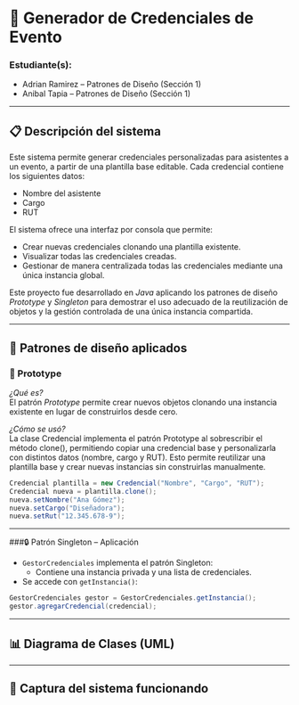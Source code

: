 # 🎫 Generador de Credenciales de Evento
### Estudiante(s):  
- Adrian Ramirez – Patrones de Diseño (Sección 1)
- Anibal Tapia – Patrones de Diseño (Sección 1)

---
## 📋 Descripción del sistema

Este sistema permite generar credenciales personalizadas para asistentes a un evento, a partir de una plantilla base editable. Cada credencial contiene los siguientes datos:

- Nombre del asistente
- Cargo
- RUT

El sistema ofrece una interfaz por consola que permite:

- Crear nuevas credenciales clonando una plantilla existente.
- Visualizar todas las credenciales creadas.
- Gestionar de manera centralizada todas las credenciales mediante una única instancia global.

Este proyecto fue desarrollado en *Java* aplicando los patrones de diseño *Prototype* y *Singleton* para demostrar el uso adecuado de la reutilización de objetos y la gestión controlada de una única instancia compartida.

---

## 🧠 Patrones de diseño aplicados

### 🧬 Prototype

*¿Qué es?*  
El patrón *Prototype* permite crear nuevos objetos clonando una instancia existente en lugar de construirlos desde cero.

*¿Cómo se usó?*  
La clase Credencial implementa el patrón Prototype al sobrescribir el método clone(), permitiendo copiar una credencial base y personalizarla con distintos datos (nombre, cargo y RUT). Esto permite reutilizar una plantilla base y crear nuevas instancias sin construirlas manualmente.

```java
Credencial plantilla = new Credencial("Nombre", "Cargo", "RUT");
Credencial nueva = plantilla.clone();
nueva.setNombre("Ana Gómez");
nueva.setCargo("Diseñadora");
nueva.setRut("12.345.678-9");
```

---
###🔒 Patrón Singleton – Aplicación

- `GestorCredenciales` implementa el patrón Singleton:
  - Contiene una instancia privada y una lista de credenciales.
- Se accede con `getInstancia()`:

```java
GestorCredenciales gestor = GestorCredenciales.getInstancia();
gestor.agregarCredencial(credencial);
```

---
## 📊 Diagrama de Clases (UML)


---

## 📸 Captura del sistema funcionando


